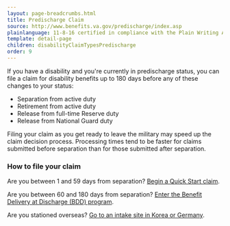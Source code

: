 ```yaml
---
layout: page-breadcrumbs.html
title: Predischarge Claim
source: http://www.benefits.va.gov/predischarge/index.asp
plainlanguage: 11-8-16 certified in compliance with the Plain Writing Act
template: detail-page
children: disabilityClaimTypesPredischarge
order: 9
---
```


<div class="va-introtext">

If you have a disability and you're currently in predischarge status, you can file a claim for disability benefits up to 180 days before any of these changes to your status:

</div>

- Separation from active duty
- Retirement from active duty
- Release from full-time Reserve duty
- Release from National Guard duty

Filing your claim as you get ready to leave the military may speed up the claim decision process. Processing times tend to be faster for claims submitted before separation than for those submitted after separation.

### How to file your claim

Are you between 1 and 59 days from separation? [Begin a Quick Start claim](/disability-benefits/apply/claim-types/predischarge-claim/quick-start/index.html).

Are you between 60 and 180 days from separation? [Enter the Benefit Delivery at Discharge (BDD) program](/disability-benefits/apply/claim-types/predischarge-claim/bdd/index.html).

Are you stationed overseas? [Go to an intake site in Korea or Germany](/disability-benefits/apply/claim-types/predischarge-claim/overseas/index.html).
